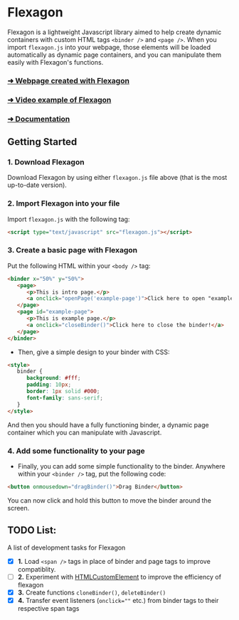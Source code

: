 # Flexagon
Flexagon is a lightweight Javascript library aimed to help create dynamic containers with custom HTML tags `<binder />` and `<page />`. When you import `flexagon.js` into your webpage, those elements will be loaded automatically as dynamic page containers, and you can manipulate them easily with Flexagon's functions.

### [➜ Webpage created with Flexagon](https://jagorak.github.io/Flexagon)
### [➜ Video example of Flexagon](https://www.youtube.com/watch?v=WKCQJrdRDPM)
### [➜ Documentation](https://github.com/Jagorak/flexagon/blob/main/documentation.md)

## Getting Started

### 1. Download Flexagon
Download Flexagon by using either `flexagon.js` file above (that is the most up-to-date version).

### 2. Import Flexagon into your file
Import `flexagon.js` with the following tag:
```HTML
<script type="text/javascript" src="flexagon.js"></script>
```

### 3. Create a basic page with Flexagon
Put the following HTML within your `<body />` tag:
```HTML
<binder x="50%" y="50%">
   <page>
      <p>This is intro page.</p>
      <a onclick="openPage('example-page')">Click here to open "example-page!"</a>
   </page>
   <page id="example-page">
      <p>This is example page.</p>
      <a onclick="closeBinder()">Click here to close the binder!</a>
   </page>
</binder>
```
- Then, give a simple design to your binder with CSS:
```HTML
<style>
   binder {
      background: #fff;
      padding: 10px;
      border: 1px solid #000;
      font-family: sans-serif;
   }
</style>
```
And then you should have a fully functioning binder, a dynamic page container which you can manipulate with Javascript.

### 4. Add some functionality to your page
- Finally, you can add some simple functionality to the binder. Anywhere within your `<binder />` tag, put the following code:
```HTML
<button onmousedown="dragBinder()">Drag Binder</button>
```
You can now click and hold this button to move the binder around the screen.

## TODO List:
A list of development tasks for Flexagon

- [x] __1.__ Load `<span />` tags in place of binder and page tags to improve compatiblity.
- [ ] __2.__ Experiment with [HTMLCustomElement](https://developer.mozilla.org/en-US/docs/Web/API/Web_components/Using_custom_elements) to improve the efficiency of flexagon
- [x] __3.__ Create functions `cloneBinder()`, `deleteBinder()`
- [x] __4.__ Transfer event listeners (`onclick=""` etc.) from binder tags to their respective span tags
